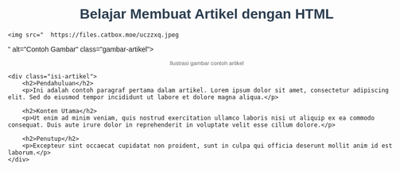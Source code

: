 
<html>
<head>
    <title>Artikel Contoh</title>
    <style>
        /* CSS untuk styling */
        body {
            font-family: Arial, sans-serif;
            max-width: 800px;
            margin: auto;
            padding: 20px;
        }
        .gambar-artikel {
            width: 100%;
            max-width: 600px;
            height: auto;
            border: 1px solid #ddd;
            border-radius: 4px;
            padding: 5px;
        }
        .keterangan-gambar {
            font-size: 0.8em;
            color: #666;
            text-align: center;
        }
        .judul-artikel {
            color: #2c3e50;
            text-align: center;
        }
        .isi-artikel {
            text-align: justify;
            line-height: 1.6;
        }
    </style>
</head>
<body>
    <h1 class="judul-artikel">Belajar Membuat Artikel dengan HTML</h1>
    
    <img src="	https://files.catbox.moe/uczzxq.jpeg
" alt="Contoh Gambar" class="gambar-artikel">
    <p class="keterangan-gambar">Ilustrasi gambar contoh artikel</p>
    
    <div class="isi-artikel">
        <h2>Pendahuluan</h2>
        <p>Ini adalah contoh paragraf pertama dalam artikel. Lorem ipsum dolor sit amet, consectetur adipiscing elit. Sed do eiusmod tempor incididunt ut labore et dolore magna aliqua.</p>
        
        <h2>Konten Utama</h2>
        <p>Ut enim ad minim veniam, quis nostrud exercitation ullamco laboris nisi ut aliquip ex ea commodo consequat. Duis aute irure dolor in reprehenderit in voluptate velit esse cillum dolore.</p>
        
        <h2>Penutup</h2>
        <p>Excepteur sint occaecat cupidatat non proident, sunt in culpa qui officia deserunt mollit anim id est laborum.</p>
    </div>
</body>
</html>
